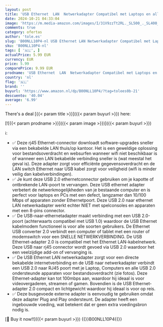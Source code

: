 ```yaml
---
layout: post
title: 'USB Ethernet  LAN  Netwerkadapter Compatibel met Laptops en alle USB 2.0-compatibele Computers  Inclusief Windows 7 tot 11  Vista  alle Mac OS X en macOS - van Mobi Lock'
date: 2024-10-21 04:33:04
image: 'https://m.media-amazon.com/images/I/31V9zzTt2RL._SL500_._SL400_.jpg'
comments: true
category: ofertas
author: 'tole.es'
slug: 'B00NLL10P4-nl USB Ethernet LAN Netwerkadapter Compatibel met Laptops en...'
sku: 'B00NLL10P4-nl'
tags: [ '🇳🇱', ]
actualPrice: 5.99 EUR
currency: EUR
price: 5.99
comparePrice: 9.99 EUR
prodname: 'USB Ethernet  LAN  Netwerkadapter Compatibel met Laptops en alle USB 2.0-compatibele Computers  Inclusief Windows 7 tot 11  Vista  alle Mac OS X en macOS - van Mobi Lock'
country: 'nl'
flag: '🇳🇱'
brand: ''
buyurl: 'https://www.amazon.nl/dp/B00NLL10P4/?tag=tolees0b-21'
descuento: '40.04'
average: '6.99'
---
```


There's a deal [{{< param title >}}]({{< param buyurl >}})  here:

[![{{< param prodname >}}]({{< param image >}})]({{< param buyurl >}})

ℹ️:

- ✅ Deze rj45 Ethernet-connector downloadt software-upgrades sneller via een bekabelde LAN thuis/op kantoor. Het is een geweldige oplossing voor bestandsoverdracht en websurfen wanneer wifi niet beschikbaar is of wanneer een LAN bekabelde verbinding sneller is (wat meestal het geval is). Deze adapter zorgt voor efficiënte gegevensoverdracht en de LAN switch Ethernet naar USB kabel zorgt voor veiligheid (wifi is minder veilig dan kabelverbindingen).
- ✅ Je kunt deze USB 2.0 ethernetconnector gebruiken om je kapotte of ontbrekende LAN-poort te vervangen. Deze USB ethernet adapter verbetert de netwerkmogelijkheden van je bestaande computer en is perfect voor laptops en PCs met een defect, langzamer dan 10/100 Mbps of apparaten zonder Ethernetpoort. Deze USB 2.0 naar ethernet LAN netwerkadapter werkt echter NIET met spelconsoles en apparaten met een 8-pins connector.
- ✅ De USB-naar-ethernetadapter maakt verbinding met een USB 2.0-poort (achterwaarts compatibel met USB 1.0) waardoor de USB Ethernet kabelmodem functioneel is voor alle soorten gebruikers. De Ethernet USB converter 2.0 verbindt een computer of tablet met een router of modemswitch voor een SNELLE NETWERKVERBINDING. De USB Ethernet-adapter 2.0 is compatibel met het Ethernet LAN-kabelnetwerk. Deze USB naar rj45 connector wordt gevoed via USB 2.0 waardoor het een veelzijdige add-on of vervanging is.
- ✅ De USB Ethernet LAN netwerkadapter zorgt voor een directe bekabelde internetverbinding en de USB naar netwerkadapter verbindt een USB 2.0 naar RJ45 poort met je Laptop, Computers en alle USB 2.0 ondersteunde apparaten voor bestandsoverdracht (zie fotos). Deze Ethernet-adapter kan tot 100mbps aan, waardoor hij ideaal is voor videovergaderen, streamen of gamen. Bovendien is de USB Ethernet-adapter 2.0 compact en lichtgewicht waardoor hij ideaal is voor op reis.
- ✅ Deze busgevoede externe adapter is eenvoudig te gebruiken omdat deze adapter Plug and Play ondersteunt. De adapter heeft een ingebouwde voeding, wat betekent dat er geen extra voedingsbron nodig is.

[🛒 Buy it now!!]({{< param buyurl >}})
{{<world>}}B00NLL10P4{{</world>}}
